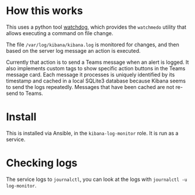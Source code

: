 
# How this works
This uses a python tool [watchdog](https://pypi.org/project/watchdog/), which provides the `watchmedo` utility that allows executing a command on file change.

The file `/var/log/kibana/kibana.log` is monitored for changes, and then based on the server log message an action is executed.

Currently that action is to send a Teams message when an alert is logged. It also implements custom tags to show specific action buttons in the Teams message card.
Each message it processes is uniquely identified by its timestamp and cached in a local SQLite3 database because Kibana seems to send the logs repeatedly. Messages
that have been cached are not re-send to Teams.

# Install
This is installed via Ansible, in the `kibana-log-monitor` role. It is run as a service.

# Checking logs
The service logs to `journalctl`, you can look at the logs with `journalctl -u log-monitor`.